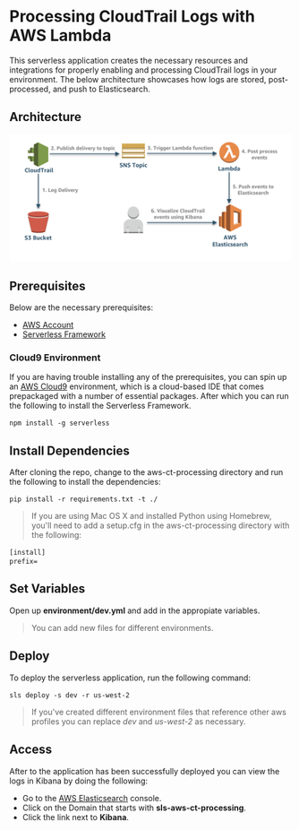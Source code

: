 # Processing CloudTrail Logs with AWS Lambda

This serverless application creates the necessary resources and integrations for properly enabling and processing CloudTrail logs in your environment. The below architecture showcases how logs are stored, post-processed, and push to Elasticsearch.

## Architecture

![Log-Architecture](images/aws-ct-processing-arch.png)

## Prerequisites

Below are the necessary prerequisites:

*	[AWS Account](https://aws.amazon.com/premiumsupport/knowledge-center/create-and-activate-aws-account/)
*	[Serverless Framework](https://serverless.com/)

### Cloud9 Environment

If you are having trouble installing any of the prerequisites, you can spin up an [AWS Cloud9](https://aws.amazon.com/cloud9/) environment, which is a cloud-based IDE that comes prepackaged with a number of essential packages.  After which you can run the following to install the Serverless Framework.

```
npm install -g serverless
```

## Install Dependencies

After cloning the repo, change to the aws-ct-processing directory and run the following to install the dependencies:

```
pip install -r requirements.txt -t ./
```

> If you are using Mac OS X and installed Python using Homebrew, you'll need to add a setup.cfg in the aws-ct-processing directory with the following:

```
[install]
prefix=
```

## Set Variables

Open up **environment/dev.yml** and add in the appropiate variables. 

>  You can add new files for different environments.

## Deploy

To deploy the serverless application, run the following command:

```
sls deploy -s dev -r us-west-2
```

> If you've created different environment files that reference other aws profiles you can replace *dev* and *us-west-2* as necessary.

## Access

After to the application has been successfully deployed you can view the logs in Kibana by doing the following:

* Go to the [AWS Elasticsearch](https://us-west-2.console.aws.amazon.com/es/home?region=us-west-2) console.
* Click on the Domain that starts with **sls-aws-ct-processing**.
* Click the link next to **Kibana**.